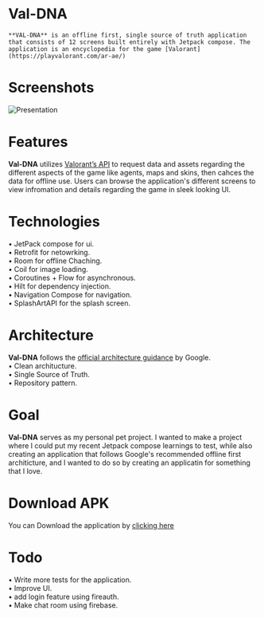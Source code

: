# Val-DNA 
	**VAL-DNA** is an offline first, single source of truth application that consists of 12 screens built entirely with Jetpack compose. The application is an encyclopedia for the game [Valorant](https://playvalorant.com/ar-ae/)
# Screenshots
![Presentation](/Screenshots/Presentation%20Screenshots.png?raw=true "Val-DNA")
# Features
**Val-DNA** utilizes [Valorant’s API](https://valorant-api.com/) to request data and assets regarding the different aspects of the game like agents, maps and skins, then cahces the data for offline use. Users can browse the application's different screens to view infromation and details regarding the game in sleek looking UI.
# Technologies
• JetPack compose for ui.  
• Retrofit for netowrking.  
• Room for offline Chaching.  
• Coil for image loading.  
• Coroutines + Flow for asynchronous.  
• Hilt for dependency injection.  
• Navigation Compose for navigation.  
• SplashArtAPI for the splash screen.  
# Architecture
**Val-DNA** follows the [official architecture guidance](https://developer.android.com/topic/architecture) by Google.  
• Clean architucture.  
• Single Source of Truth.  
• Repository pattern.  
# Goal
**Val-DNA** serves as my personal pet project. I wanted to make a project where I could put my recent Jetpack compose learnings to test, while also creating an application that follows Google's recommended offline first architicture, and I wanted to do so by creating an applicatin for something that I love.
# Download APK
 You can Download the application by [clicking here](app-debug.apk)
# Todo
• Write more tests for the application.  
• Improve UI.  
• add login feature using fireauth.  
• Make chat room using firebase.

